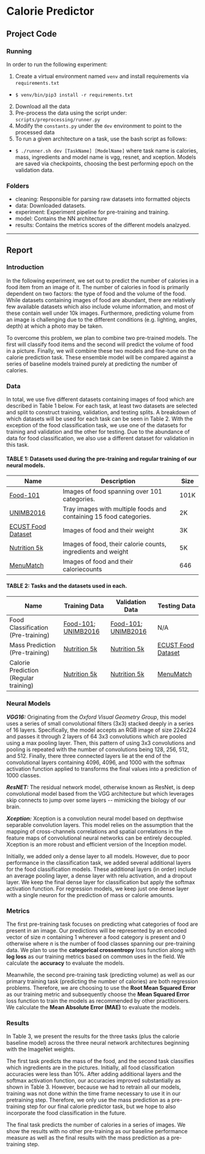 # Calorie Predictor
## Project Code 
### Running
In order to run the following experiment:

1. Create a virtual environment named `venv` and install requirements via `requirements.txt`
- `$ venv/bin/pip3 install -r requirements.txt`
2. Download all the data
3. Pre-process the data using the script under: `scripts/preprocessing/runner.py`
4. Modify the `constants.py` under the `dev` environment to point to the processed data
5. To run a given architecture on a task, use the bash script as follows:
- `$ ./runner.sh dev [TaskName] [ModelName]` where task name is calories, mass, ingredients
and model name is vgg, resnet, and xception. Models are saved via checkpoints, choosing the best performing epoch on the validation data.

### Folders
- cleaning: Responsible for parsing raw datasets into formatted objects
- data: Downloaded datasets.
- experiment: Experiment pipeline for pre-training and training.
- model: Contains the NN architecture
- results: Contains the metrics scores of the different models analzyed. 

-----------------------------------------------------------------------

## Report

### Introduction
In the following experiment, we set out to predict the number of calories in a food item from an image of it. The number of calories in food is primarily dependent on two factors: the type of food and the volume of the food. While datasets containing images of food are abundant, there are relatively few available datasets which also include volume information, and most of these contain well under 10k images. Furthermore, predicting volume from an image is challenging due to the different conditions (e.g. lighting, angles, depth) at which a photo may be taken. 

To overcome this problem, we plan to combine two pre-trained models. The first will classify food items and the second will predict the volume of food in a picture. Finally, we will combine these two models and fine-tune on the  calorie prediction task. These ensemble model will be compared against a series of baseline models trained purely at predicting the number of calories.

### Data
In total, we use five different datasets containing images of food which are described in Table 1 below. For each task, at least two datasets are selected and split to construct training, validation, and testing splits. A breakdown of which datasets will be used for each task can be seen in Table 2. With the exception of the food classification task, we use one of the datasets for training and validation and the other for testing. Due to the abundance of data for food classification, we also use a different dataset for validation in this task.

#### TABLE 1: Datasets used during the pre-training and regular training of our neural models.
| Name        | Description | Size        |
| ----------- | ----------- | ----------- |
| [Food-101](https://kaggle.com/kmader/food41) | Images of food spanning over 101 categories.| 101K |
| [UNIMB2016](http://www.ivl.disco.unimib.it/activities/food-recognition/) | Tray images with multiple foods and containing 15 food categories.| 2K |
| [ECUST Food Dataset](https://github.com/Liang-yc/ECUSTFD-resized-) | Images of food and their weight| 3K |
| [Nutrition 5k](https://github.com/google-research-datasets/Nutrition5k#download-data) | Images of food, their calorie counts, ingredients and weight| 5K |
| [MenuMatch](http://neelj.com/projects/menumatch/data/) | Images of food and their caloriecounts| 646 |

#### TABLE 2: Tasks and the datasets used in each.
| Name        | Training Data | Validation Data | Testing Data |
| ----------- | -----------   | -----------     | ----------- |
| Food Classification (Pre-training) | [Food-101](https://kaggle.com/kmader/food41); [UNIMB2016](http://www.ivl.disco.unimib.it/activities/food-recognition/) | [Food-101](https://kaggle.com/kmader/food41); [UNIMB2016](http://www.ivl.disco.unimib.it/activities/food-recognition/) | N/A |
| Mass Prediction (Pre-training) | [Nutrition 5k](https://github.com/google-research-datasets/Nutrition5k#download-data) | [Nutrition 5k](https://github.com/google-research-datasets/Nutrition5k#download-data) | [ECUST Food Dataset](https://github.com/Liang-yc/ECUSTFD-resized-) |
| Calorie Prediction (Regular training) | [Nutrition 5k](https://github.com/google-research-datasets/Nutrition5k#download-data) | [Nutrition 5k](https://github.com/google-research-datasets/Nutrition5k#download-data) | [MenuMatch](http://neelj.com/projects/menumatch/data/) |

### Neural Models
***VGG16:*** Originating from the *Oxford Visual Geometry Group*, this model uses a series of small convolutional filters (3x3) stacked deeply in a series of 16 layers. Specifically, the model accepts an RGB image of size 224x224 and passes it through 2 layers of 64 3x3 convolutions which are pooled using a max pooling layer. Then, this pattern of using 3x3 convolutions and pooling is repeated with the number of convolutions being 128, 256, 512, and 512. Finally, there three connected layers lie at the end of the convolutional layers containing 4096, 4096, and 1000 with the softmax activation function applied to transforms the final values into a prediction of 1000 classes.

***ResNET:*** The residual network model, otherwise known as ResNet, is deep convolutional model based from the VGG architecture but which leverages skip connects to jump over some layers -- mimicking the biology of our brain.

***Xception:***  Xception is a convolution neural model based on depthwise separable convolution layers. This model relies on the assumption that the mapping of cross-channels correlations and spatial correlations in the feature maps of convolutional neural networks can be entirely decoupled. Xception is an more robust and efficient version of the Inception model.

Initially, we added only a dense layer to all models. However, due to poor performance in the classification task, we added several additional layers for the food classification models. These additional layers (in order) include an average pooling layer, a dense layer with relu activation, and a dropout layer. We keep the final dense layer for classification but apply the softmax activation function. For regression models, we keep just one dense layer with a single neuron for the prediction of mass or calorie amounts. 

### Metrics

The first pre-training task focuses on predicting what categories of food are present in an image. Our predictions will be represented by an encoded vector of size *n* containing 1 wherever a food category is present and 0 otherwise where *n* is the number of food classes spanning our pre-training data. We plan to use the **categorical crossentropy** loss function along with **log loss** as our training metrics based on common uses in the field. We calculate the **accuracy** to evaluate the models.

Meanwhile, the second pre-training task (predicting volume) as well as our primary training task (predicting the number of calories) are both regression problems. Therefore, we are choosing to use the **Root Mean Squared Error** as our training metric and subsequently choose the **Mean Squared Error** loss function to train the models as recommended by other practitioners. We calculate the **Mean Absolute Error (MAE)** to evaluate the models.

### Results
In Table 3, we present the results for the three tasks (plus the calorie baseline model) across the three neural network architectures beginning with the ImageNet weights.

The first task predicts the mass of the food, and the second task classifies which ingredients are in the pictures. Initially, all food classification accuracies were less than 10%. After adding additional layers and the softmax activation function, our accuracies improved substantially as shown in Table 3. However, because we had to retrain all our models, training was not done within the time frame necessary to use it in our pretraining step.
Therefore, we only use the mass prediction as a pre-training step for our final calorie predictor task, but we hope to also incorporate the food classification in the future. 

The final task predicts the number of calories in a series of images. We show the results with no other pre-training as our baseline performance measure as well as the final results with the mass prediction as a pre-training step. 

